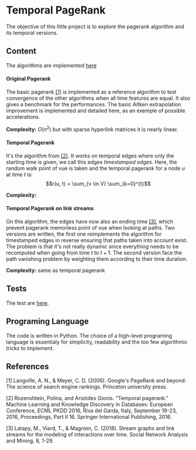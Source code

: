 # Temporal PageRank

The objective of this little project is to explore the pagerank algorithm and its temporal versions.

## Content

The algorithms are implemented [here](./src/pagerank.py)

#### Original Pagerank
The basic pagerank [[1]](#1) is implemented as a reference algorithm to test convergence of the other algorithms when all time features are equal. It also gives a benchmark for the performances. The basic Aitken extrapolation improvement is implemented and detailed here, as an exemple of possible accelerations.

**Complexity:** $O(n^2)$ but with sparse hyperlink matrices it is nearly linear.

#### Temporal Pagerank
It's the algorithm from [[2]](#2). It works on temporal edges where only the starting time is given, we call this edges *timestamped edges*.
Here, the random walk point of vue is taken and the temporal pagerank for a node $u$ at time $t$ is:
$$r(u, t) = \sum_{v \in V} \sum_{k=0}^{t}$$

**Complexity:**

#### Temporal Pagerank on link streams
On this algorithm, the edges have now also an ending time [[3]](#3), which prevent pagerank memorless point of vue when looking at paths. Two versions are written, the first one reimplements the algorithm for timestamped edges in reverse ensuring that paths taken into account exist. The problem is that it's not really dynamic since everything needs to be recomputed when going from time $t$ to $t+1$. The second version face the path vanishing problem by weighting them according to their time duration.

**Complexity:** same as temporal pagerank

## Tests

The test are [here](./test/test.py).

## Programing Language

The code is written in Python. The choice of a high-level programing language is essentialy for simplicity, readability and the too few algorithmic tricks to implement.

## References

<a id="1">[1]</a> 
Langville, A. N., & Meyer, C. D. (2006). Google's PageRank and beyond: The science of search engine rankings. Princeton university press.

<a id="2">[2]</a> 
Rozenshtein, Polina, and Aristides Gionis. "Temporal pagerank." Machine Learning and Knowledge Discovery in Databases: European Conference, ECML PKDD 2016, Riva del Garda, Italy, September 19-23, 2016, Proceedings, Part II 16. Springer International Publishing, 2016.

<a id="3">[3]</a> 
Latapy, M., Viard, T., & Magnien, C. (2018). Stream graphs and link streams for the modeling of interactions over time. Social Network Analysis and Mining, 8, 1-29.


